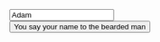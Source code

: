 <form target="/their-name">
    <div class="centered">
        <input id="name" value="Adam">
        <br />
        <button type="submit">You say your name to the bearded man</button>
    </div>
</form>

